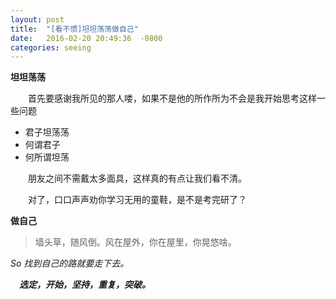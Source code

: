 ```yaml
---
layout: post
title:  "[看不惯]坦坦荡荡做自己"
date:   2016-02-20 20:49:36  -0800
categories: seeing
---
```

<strong>坦坦荡荡</strong>

　　首先要感谢我所见的那人喽，如果不是他的所作所为不会是我开始思考这样一些问题
 　　
* 君子坦荡荡
* 何谓君子
* 何所谓坦荡


　　朋友之间不需戴太多面具，这样真的有点让我们看不清。

　　对了，口口声声劝你学习无用的童鞋，是不是考完研了？

<strong>做自己</strong>

>墙头草，随风倒。风在屋外，你在屋里，你晃悠啥。

<em>So 找到自己的路就要走下去。<em/>

　**选定，开始，坚持，重复，突破。**
